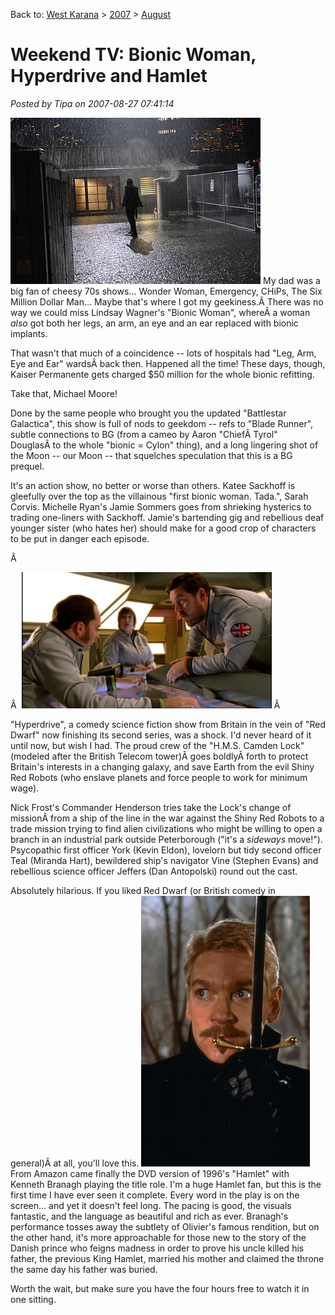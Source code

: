 Back to: [West Karana](/posts/westkarana.md) > [2007](/posts/2007/westkarana.md) > [August](./westkarana.md)
# Weekend TV: Bionic Woman, Hyperdrive and Hamlet

*Posted by Tipa on 2007-08-27 07:41:14*

![nup_106414_0301.jpg](../../../uploads/2007/08/nup_106414_0301.jpg)
My dad was a big fan of cheesy 70s shows... Wonder Woman, Emergency, CHiPs, The Six Million Dollar Man... Maybe that's where I got my geekiness.Â There was no way we could miss Lindsay Wagner's "Bionic Woman", whereÂ a woman *also* got both her legs, an arm, an eye and an ear replaced with bionic implants.

That wasn't that much of a coincidence -- lots of hospitals had "Leg, Arm, Eye and Ear" wardsÂ back then. Happened all the time! These days, though, Kaiser Permanente gets charged $50 million for the whole bionic refitting.

Take that, Michael Moore!

Done by the same people who brought you the updated "Battlestar Galactica", this show is full of nods to geekdom -- refs to "Blade Runner", subtle connections to BG (from a cameo by Aaron "ChiefÂ Tyrol" DouglasÂ to the whole "bionic = Cylon" thing), and a long lingering shot of the Moon -- our Moon -- that squelches speculation that this is a BG prequel.

It's an action show, no better or worse than others. Katee Sackhoff is gleefully over the top as the villainous "first bionic woman. Tada.", Sarah Corvis. Michelle Ryan's Jamie Sommers goes from shrieking hysterics to trading one-liners with Sackhoff. Jamie's bartending gig and rebellious deaf younger sister (who hates her) should make for a good crop of characters to be put in danger each episode.

Â 

Â 
![screenshot0.png](../../../uploads/2007/08/screenshot0.png)
Â 

"Hyperdrive", a comedy science fiction show from Britain in the vein of "Red Dwarf" now finishing its second series, was a shock. I'd never heard of it until now, but wish I had. The proud crew of the "H.M.S. Camden Lock" (modeled after the British Telecom tower)Â goes boldlyÂ forth to protect Britain's interests in a changing galaxy, and save Earth from the evil Shiny Red Robots (who enslave planets and force people to work for minimum wage).

Nick Frost's Commander Henderson tries take the Lock's change of missionÂ from a ship of the line in the war against the Shiny Red Robots to a trade mission trying to find alien civilizations who might be willing to open a branch in an industrial park outside Peterborough ("it's a *sideways* move!"). Psycopathic first officer York (Kevin Eldon), lovelorn but tidy second officer Teal (Miranda Hart), bewildered ship's navigator Vine (Stephen Evans) and rebellious science officer Jeffers (Dan Antopolski) round out the cast.

Absolutely hilarious. If you liked Red Dwarf (or British comedy in general)Â at all, you'll love this.
![ham1.jpg](../../../uploads/2007/08/ham1.jpg)
From Amazon came finally the DVD version of 1996's "Hamlet" with Kenneth Branagh playing the title role. I'm a huge Hamlet fan, but this is the first time I have ever seen it complete. Every word in the play is on the screen... and yet it doesn't feel long. The pacing is good, the visuals fantastic, and the language as beautiful and rich as ever. Branagh's performance tosses away the subtlety of Olivier's famous rendition, but on the other hand, it's more approachable for those new to the story of the Danish prince who feigns madness in order to prove his uncle killed his father, the previous King Hamlet, married his mother and claimed the throne the same day his father was buried.

Worth the wait, but make sure you have the four hours free to watch it in one sitting.
